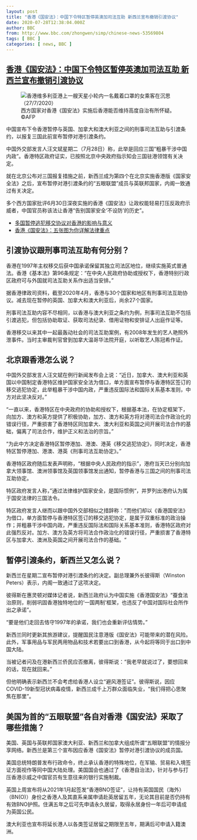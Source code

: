 ```yaml
---
layout: post
title: "香港《国安法》：中国下令特区暂停英澳加司法互助 新西兰宣布撤销引渡协议"
date: 2020-07-28T12:38:04.000Z
author: BBC
from: http://www.bbc.com/zhongwen/simp/chinese-news-53569804
tags: [ BBC ]
categories: [ news, BBC ]
---
```

<!--1595939884000-->
[香港《国安法》：中国下令特区暂停英澳加司法互助 新西兰宣布撤销引渡协议](http://www.bbc.com/zhongwen/simp/chinese-news-53569804)
------

<div>
<figure><img alt="香港维多利亚港上一艘天星小轮内一名戴着口罩的女乘客在沉思（27/7/2020）" src="https://ichef.bbci.co.uk/news/600/cpsprodpb/3973/production/_113670741_mediaitem113670554.jpg" referrerpolicy="no-referrer"><br><figcaption>西方国家对香港《国安法》实施后香港能否维持高度自治有所怀疑。 ©AFP</figcaption></figure><p class="story-body__introduction">中国宣布下令香港暂停与英国、加拿大和澳大利亚之间的刑事司法互助与引渡条约，以报复三国此前宣布暂停对港引渡条约。</p><p>中国外交部发言人汪文斌星期二（7月28日）称，此举是回应三国“粗暴干涉中国内政”。香港特区政府证实，已按照北京中央政府指示知会三国驻港领馆有关决定。</p><p>就在北京公布对三国报复措施之前，新西兰成为第四个在北京实施香港版《国家安全法》之后，宣布暂停对港引渡条约的“五眼联盟”成员与英联邦国家，内阁一致通过有关决定。</p><p>多个西方国家批评6月30日深夜实施的香港《国安法》让政权能轻易打压反政府示威者，中国官员称该法让香港“告别国家安全‘不设防’的历史”。</p><ul class="story-body__unordered-list"><li class="story-body__list-item"><a href="http://www.bbc.com/zhongwen/simp/chinese-news-53496032" class="story-body__link">多国暂停逃犯移交协议对香港的影响与意义</a></li><li class="story-body__list-item"><a href="http://www.bbc.com/zhongwen/simp/chinese-news-53332916" class="story-body__link">香港《国安法》：五张图为你详解法律重点</a></li></ul><h2 class="story-body__crosshead">引渡协议跟刑事司法互助有何分别？</h2><p>香港在1997年主权移交后获中国承诺保留其独立司法区地位，继续实施英式普通法。香港《基本法》第96条规定：“在中央人民政府协助或授权下，香港特别行政区政府可与外国就司法互助关系作出适当安排。”</p><p>据香港律政司资料，截至2020年4月，香港与30个国家和地区有刑事司法互助协议。减去现在暂停的英国、加拿大和澳大利亚后，尚余27个国家。</p><p>刑事司法互助内容不尽相同，以香港与澳大利亚之条约为例，刑事司法互助不包括引渡逃犯，但包括协助取证、获取司法纪录、借用证物和安排证人出庭作证等。</p><p>香港移交以来其中一起最轰动社会的司法互助案例，有2008年发生的艺人艳照外泄事件。当时主审裁判官曾到加拿大温哥华法院开庭，以听取艺人陈冠希作证。</p><h2 class="story-body__crosshead">北京跟香港怎么说？</h2><p>中国外交部发言人汪文斌在例行新闻发布会上说：“近日，加拿大、澳大利亚和英国以中国制定香港特区维护国家安全法为借口，单方面宣布暂停与香港特区签订的移交逃犯协定，此举粗暴干涉中国内政，严重违反国际法和国际关系基本准则，中方对此坚决反对。”</p><p>“一直以来，香港特区在中央政府的协助和授权下，根据基本法，在协定框架下，向加方、澳方和英方提供了积极协助，加方、澳方和英方将对港司法合作政治化的错误行径，严重损害了香港特区同加拿大、澳大利亚和英国之间开展司法合作的基础，偏离了司法合作，维护正义和法治的宗旨。”</p><p>“为此中方决定香港特区暂停港加、港澳、港英《移交逃犯协定》，同时决定，香港特区暂停港加、港澳、港英《刑事司法互助协定》。”</p><p>香港特区政府随后发表声明称，“根据中央人民政府的指示”，港府当天已分别向加拿大领事馆、澳洲领事馆及英国领事馆发出通知，暂停香港与三国之间的刑事司法互助协定。</p><p>特区政府发言人称，”通过法律维护国家安全，是国际惯例“，并罗列出港府认为属于国安法律的三国法令。</p><p>特区政府发言人继而以跟中国外交部相似之措辞称：”而他们却以《香港国安法》为借口，单方面暂停与香港特区签订的移交逃犯协定，是属于双重标准的政治操作；并粗暴干涉中国内政，严重违反国际法和国际关系基本准则，香港特区政府对此强烈反对。加方、澳方及英方将司法合作政治化的错误行径，严重损害了香港特区与加拿大、澳洲及英国之间开展司法合作的基础。“</p><h2 class="story-body__crosshead">暂停引渡条约，新西兰又怎么说？</h2><p>新西兰在星期二宣布暂停对港引渡条约的决定。副总理兼外长彼得斯（Winston Peters）表示，内阁一致通过了这项决定。</p><p>彼得斯在惠灵顿对媒体记者说，新西兰政府认为中国实施《香港国安法》“蚕食法治原则，削弱巩固香港独特地位的‘一国两制’框架，也违反了中国对国际社会所作出之承诺”。</p><p>“要是他们走回去恪守1997年的承诺，我们也会重新评估情势。”</p><p>新西兰同时更新其旅游建议，提醒国民注意港版《国安法》可能带来的潜在风险。此外，军事用品与军民两用物品和技术若要出口到香港，从今起将等同于出口到中国大陆。</p><p>当被记者问及在港新西兰侨民应否撤离，彼得斯说：“我老早就说过了，要想回来的话，现在就回来。”</p><p>但他明确表示新西兰不会考虑给香港人设立“避风港签证”。彼得斯说，因应COVID-19新型冠状病毒疫情，新西兰成千上万群众面临失业，“我们得把心思聚焦在那里”。</p><h2 class="story-body__crosshead">美国为首的“五眼联盟”各自对香港《国安法》采取了哪些措施？</h2><p>美国、英国与英联邦国家澳大利亚、新西兰和加拿大组成所谓“五眼联盟”的情报分享网络。新西兰是第三个宣布因应香港《国安法》暂停对港引渡协议的成员国。</p><p>美国总统特朗普发布行政命令，终止承认香港的特殊地位，在军输、贸易和入境签证方面视作等同中国大陆处理。美国国会也通过了《香港自治法》，针对与参与打压香港示威之中国官员有生意往来的银行实施制裁。</p><p>英国上周宣布将从2021年1月起签发“香港BNO签证”，让持有英国国民（海外）（BN(O)）身份之香港人及其直系亲属申请赴英居留五年，无论其目前是否仍持有有效BNO护照。住满五年之后可先申请永久居留，取得永居身份一年后可申请成为英国公民。</p><p>澳大利亚也宣布将延长港人以各类签证居留之期限至五年，期满后可申请入籍澳洲。</p>
</div>
